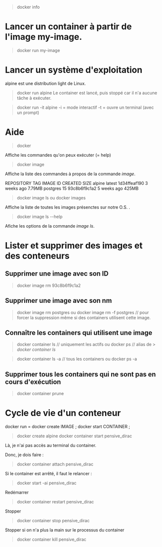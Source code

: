 > docker info

# Lancer un container à partir de l'image my-image.

> docker run my-image

# Lancer un système d'exploitation

alpine est une distribution light de Linux.

> docker run alpine
> Le container est lancé, puis stoppé car il n'a aucune tâche à exécuter.

> docker run -it alpine
> -i = mode interactif
> -t = ouvre un terminal (avec un prompt)

# Aide

> docker

Affiche les commandes qu'on peux exécuter (= help)

> docker image

Affiche la liste des commandes à propos de la commande _image_.

REPOSITORY TAG IMAGE ID CREATED SIZE
alpine latest 1d34ffeaf190 3 weeks ago 7.79MB
postgres 15 93c8b6f9c1a2 5 weeks ago 425MB

> docker image ls
> ou
> docker images

Affiche la liste de toutes les images présenctes sur notre O.S. .

> docker image ls --help

Afiche les options de la commande _image ls_.

# Lister et supprimer des images et des conteneurs

## Supprimer une image avec son ID

> docker image rm 93c8b6f9c1a2

## Supprimer une image avec son nm

> docker image rm postgres
> ou
> docker image rm -f postgres // pour forcer la suppression même si des containers utilisent cette image.

## Connaître les containers qui utilisent une image

> docker container ls // uniquement les actifs
> ou
> docker ps // alias de > _docker container ls_

> docker container ls -a // tous les containers
> ou
> docker ps -a

## Supprimer tous les containers qui ne sont pas en cours d'exécution

> docker container prune

# Cycle de vie d'un conteneur

docker run = docker create IMAGE ; docker start CONTAINER ;

> docker create alpine
> docker container start pensive_dirac

Là, je n'ai pas accès au terminal du container.

Donc, je dois faire :

> docker container attach pensive_dirac

Si le container est arrêté, il faut le relancer :

> docker start -ai pensive_dirac

Redémarrer

> docker container restart pensive_dirac

Stopper

> docker container stop pensive_dirac

Stopper si on n'a plus la main sur le processus du container

> docker container kill pensive_dirac
